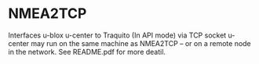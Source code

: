 # NMEA2TCP
Interfaces u-blox u-center to Traquito (In API mode) via TCP socket
u-center may run on the same machine as NMEA2TCP – or on a remote node in the network.
See README.pdf for more deatil.
